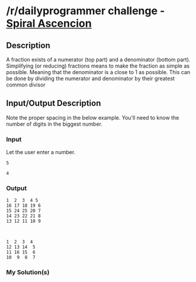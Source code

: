 # /r/dailyprogrammer challenge - [Spiral Ascencion](https://www.reddit.com/r/dailyprogrammer/comments/4uhqdb/20160725_challenge_277_easy_simplifying_fractions/)

## Description

A fraction exists of a numerator (top part) and a denominator (bottom part).
Simplifying (or reducing) fractions means to make the fraction as simple as possible. Meaning that the denominator is a close to 1 as possible. This can be done by dividing the numerator and denominator by their greatest common divisor

## Input/Output Description

Note the proper spacing in the below example. You'll need to know the number of digits in the biggest number.

### Input

Let the user enter a number.

    5

    4

### Output

    1  2  3  4 5
    16 17 18 19 6
    15 24 25 20 7
    14 23 22 21 8
    13 12 11 10 9



    1  2  3  4
    12 13 14  5
    11 16 15  6
    10  9  8  7


### My Solution(s)
